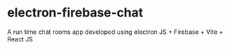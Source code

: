 # electron-firebase-chat
A run time chat rooms app developed using electron JS + Firebase + Vite + React JS
